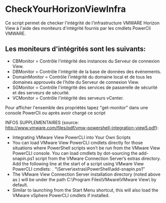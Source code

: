# CheckYourHorizonViewInfra

Ce script permet de checker l'intégrité de l'infrastructure
VMWARE Horizon View à l'aide des moniteurs d'intégrité fournis
par les cmdlets PowerCli VMWARE.

## Les moniteurs d'intégrités sont les suivants:
* CBMonitor = Contrôle l'intégrité des instances du Serveur de connexion View.
* DBMonitor = Contrôle l'intégrité de la base de données des événements.
* DomainMonitor = Contrôle l'intégrité du domaine local et de tous les domaines
approuvés de l'hôte du Serveur de connexion View.
* SGMonitor = Contrôle l'intégrité des services de passerelle de sécurité et des
serveurs de sécurité.
* VCMonitor = Contrôle l'intégrité des serveurs vCenter.

Pour afficher l'ensemble des propriétés tapez "get-monitor" dans une console
PowerCli ou après avoir chargé ce script

INFOS SUPPLEMENTAIRES (source: http://www.vmware.com/files/pdf/vmw-powershell-integration-view5.pdf):
* Integrating VMware View PowerCLI into Your Own Scripts
* You can load VMware View PowerCLI cmdlets directly for those situations where PowerShell scripts won’t be
run from the VMware View PowerCLI console. You can load cmdlets by dot-sourcing the add-snapin.ps1
script from the VMware Connection Server’s extras directory. Add the following line at the start of a script
using VMware View PowerCLI cmdlets:
. “<install directory>\Server\extras\PowerShell\add-snapin.ps1”
* The VMware View Connection Server installation directory (noted above as <install directory>) will be
under the path C:\Program Files\VMware\VMware View\ by default.
* Similar to launching from the Start Menu shortcut, this will also load the VMware vSphere PowerCLI cmdlets if
installed.
